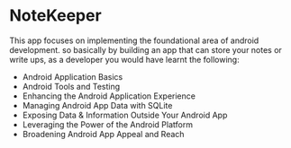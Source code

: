 # NoteKeeper
This app focuses on implementing the foundational area of android development.
so basically by building an app that can store your notes or write ups, 
as a developer you would have learnt the following:
- Android Application Basics
- Android Tools and Testing
- Enhancing the Android Application Experience
- Managing Android App Data with SQLite
- Exposing Data & Information Outside Your Android App
- Leveraging the Power of the Android Platform
- Broadening Android App Appeal and Reach
